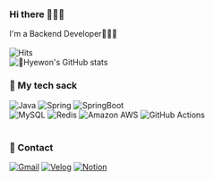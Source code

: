 ### Hi there 🙇🏻‍♀️
I'm a Backend Developer👩🏻‍💻
<br>
<br>
![Hits](https://hits.seeyoufarm.com/api/count/incr/badge.svg?url=https%3A%2F%2Fgithub.com%2Fhyewon218&count_bg=%23FFDAC7&title_bg=%23FFADAD&icon=&icon_color=%23E7E7E7&title=hits&edge_flat=false)
<br>
![Hyewon's GitHub stats](https://github-readme-stats.vercel.app/api?username=hyewon218&show_icons=true&theme=dracula)
<br>

### 🚀 My tech sack
![Java](https://img.shields.io/badge/Java-007396?style=flat&logo=OpenJDK&logoColor=white) 
![Spring](https://img.shields.io/badge/Spring-6DB33F?style=flat&logo=spring&logoColor=white) 
![SpringBoot](https://img.shields.io/badge/SpringBoot-6DB33F?style=flat&logo=springboot&logoColor=white) 
<br>
![MySQL](https://img.shields.io/badge/MySQL-4479A1?style=flat&logo=mysql&logoColor=white)
![Redis](https://img.shields.io/badge/Redis-DC382D?style=flat&logo=redis&logoColor=white) 
![Amazon AWS](https://img.shields.io/badge/Amazon%20AWS-232F3E?style=flat&logo=amazonaws&logoColor=white) 
![GitHub Actions](https://img.shields.io/badge/GitHub%20Actions-2088FF?style=flat&logo=githubactions&logoColor=white)
<br>
<br>
### 📨 Contact
[![Gmail](https://img.shields.io/badge/Gmail-D14836?style=flat&logo=gmail&logoColor=white&link=mailto:won1110218@gmail.com)](mailto:won1110218@gmail.com)
[![Velog](https://img.shields.io/badge/Tech%20Blog-20C997?style=flat&logo=velog&logoColor=white&link=https://velog.io/@hyewon0218/)](https://velog.io/@hyewon0218/)
[![Notion](https://img.shields.io/badge/Study%20notion-000000?style=flat&logo=notion&logoColor=white&link=https://cooperative-viburnum-f29.notion.site/Spring-9ee67557887548eca582377b6ac6ab52?pvs=4/)](https://cooperative-viburnum-f29.notion.site/Spring-9ee67557887548eca582377b6ac6ab52?pvs=4/)

<!--
**hyewon218/hyewon218** is a ✨ _special_ ✨ repository because its `README.md` (this file) appears on your GitHub profile.

Here are some ideas to get you started:

- 🔭 I’m currently working on ...
- 🌱 I’m currently learning ...
- 👯 I’m looking to collaborate on ...
- 🤔 I’m looking for help with ...
- 💬 Ask me about ...
- 📫 How to reach me: ...
- 😄 Pronouns: ...
- ⚡ Fun fact: ...
-->
